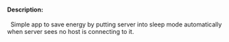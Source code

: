 #### Description:
&nbsp;&nbsp;Simple app to save energy by putting server into sleep mode automatically when server sees no host is connecting to it.
